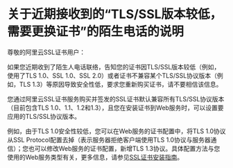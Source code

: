 # 关于近期接收到的“TLS/SSL版本较低，需要更换证书”的陌生电话的说明

尊敬的阿里云SSL证书用户：

如果您近期收到了陌生人电话联络，告知您的证书因TLS/SSL版本较低（例如，使用了TLS 1.0、SSL 1.0、SSL 2.0）或者证书不兼容某个TLS/SSL协议版本（例如，TLS 1.3）等原因导致安全性低，要求您重新购买证书，请不要相信该信息。

您通过阿里云SSL证书服务购买并签发的SSL证书默认兼容所有TLS/SSL协议版本（目前包含TLS 1.0、1.1、1.2和1.3），且您在安装证书到Web服务时，可以设置要应用的TLS/SSL协议版本。

例如，由于TLS 1.0安全性较低，您可以在Web服务的证书配置中，将TLS 1.0协议从SSL Protocol配置去掉（表示服务器拒绝客户端使用TLS 1.0协议与服务器通信）；您也可以修改Web服务的证书配置，新增TLS 1.3协议。具体配置方法与您使用的Web服务类型有关，更多信息，请参见[SSL证书安装指南](/cn.zh-CN/证书安装/SSL证书安装指南.md)。

